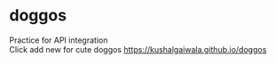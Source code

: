 # doggos
Practice for API integration <br />
Click add new for cute doggos
https://kushalgaiwala.github.io/doggos
